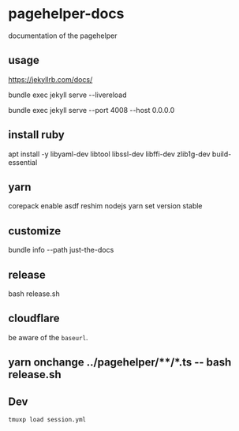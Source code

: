 # pagehelper-docs
documentation of the pagehelper

## usage

https://jekyllrb.com/docs/

bundle exec jekyll serve --livereload

bundle exec jekyll serve --port 4008 --host 0.0.0.0

## install ruby
apt install -y libyaml-dev libtool libssl-dev libffi-dev zlib1g-dev build-essential

## yarn
corepack enable
asdf reshim nodejs
yarn set version stable

##  customize

bundle info --path just-the-docs


## release

bash release.sh

## cloudflare

be aware of the `baseurl`.


## yarn onchange ../pagehelper/**/*.ts -- bash release.sh

## Dev

```sh
tmuxp load session.yml
```
